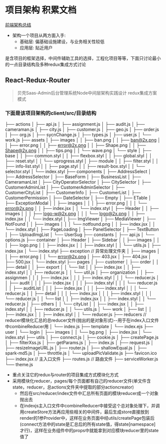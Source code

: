# 项目架构 积累文档

[前端架构总结](https://blog.csdn.net/qq20004604/article/details/90575092)

- 架构一个项目从两方面入手:
  - 基础层: 偏基础设施建设，与业务相关性较低
  - 应用层: 贴近用户

是含项目的框架选择，中间件辅助工具的选择，工程化项目等等，下面只讨论最小的一点目录结构及多种redux集成方式讨论

## React-Redux-Router

> 贝壳Saas-Admin后台管理系统Node中间层架构实践设计 redux集成方案模式

### 下面是该项目架构的client/src/目录结构

├── actions
│   ├── api.js
│   ├── assignment.js
│   ├── audit.js
│   ├── cameraman.js
│   ├── city.js
│   ├── customer.js
│   ├── geo.js
│   ├── order.js
│   ├── org.js
│   ├── sycnChange.js
│   ├── types.js
│   ├── user.js
│   └── work.js
├── assets
│   ├── images
│   │   ├── ban.png
│   │   ├── ban@2x.png
│   │   ├── error.png
│   │   ├── error@2x.png
│   │   ├── Shape.png
│   │   ├── Shape@2x.png
│   │   ├── tips.png
│   │   └── wave.png
│   └── style
│       ├── base
│       │   ├── common.styl
│       │   ├── flexbox.styl
│       │   ├── global.styl
│       │   ├── reset.styl
│       │   └── uprogress.styl
│       ├── module
│       │   ├── filter.styl
│       │   ├── info-list.styl
│       │   ├── page.styl
│       │   ├── result-box.styl
│       │   └── selector.styl
│       └── index.styl
├── components
│   ├── AddressSelect
│   ├── AddressSelector
│   ├── BaseForm
│   ├── BusinessList
│   ├── CameramanList
│   ├── CityOperatorSelector
│   ├── CitySelector
│   ├── CustomerAdminList
│   ├── CustomerAdminSelector
│   ├── CustomerCityList
│   ├── CustomerInfo
│   ├── CustomerList
│   ├── CustomerPermission
│   ├── DateSelector
│   ├── Empty
│   ├── ETable
│   ├── ExceptionModal
│   │   ├── images
│   │   │   ├── error.png
│   │   │   └── error@2x.png
│   │   ├── index.jsx
│   │   └── index.styl
│   ├── Header
│   │   ├── images
│   │   │   ├── logo-w@2x.png
│   │   │   └── logo@2x.png
│   │   ├── index.jsx
│   │   └── index.styl
│   ├── ImgViewer
│   ├── MediaViewer
│   ├── NotFound
│   │   ├── images
│   │   │   └── notfound.png
│   │   ├── index.jsx
│   │   └── index.styl
│   ├── PageLoading
│   ├── PanelSelector
│   ├── TextButton
│   ├── UploadImgList
│   └── UserSug
├── constants
│   ├── api.js
│   └── options.js
├── container
│   ├── Header
│   ├── Sidebar
│   │   ├── images
│   │   │   ├── logo.png
│   │   ├── index.jsx
│   │   ├── index.styl
│   │   └── utils.js
│   ├── index.jsx
│   └── index.styl
├── exception  // 异常处理文件夹
│   ├── images
│   │   ├── error.png
│   │   └── error@2x.png
│   ├── 403.jsx
│   ├── 404.jsx
│   ├── 500.jsx
│   └── index.styl
├── pages
│   ├── customer
│   ├── order
│   │   ├── detail
│   │   ├── export
│   │   └── list
│   │       ├── index.jsx
│   │       ├── index.styl
│   │       ├── reducer.js
│   │       └── util.js
│   ├── organization
│   │   ├── assignmen
│   │   │   ├── index.jsx
│   │   │   ├── index.styl
│   │   │   └── reducer.js
│   │   ├── audit
│   │   │   ├── index.jsx
│   │   │   ├── index.styl
│   │   │   └── reducer.js
│   │   ├── auditList
│   │   │   ├── index.jsx
│   │   │   ├── index.styl
│   │   │   └── reducer.js
│   │   ├── detail
│   │   │   ├── index.jsx
│   │   │   ├── index.styl
│   │   │   └── reducer.js
│   │   └── list
│   │       ├── index.jsx
│   │       ├── index.styl
│   │       └── reducer.js
│   ├── others
│   │   └── cityList
│   │       ├── index.jsx
│   │       ├── index.styl
│   │       ├── reducer.js
│   │       └── utils.js
│   └── work
│       ├── list
│       │   ├── index.jsx
│       │   ├── index.styl
│       │   └── reducer.js
├── reducers  // reducer模块化汇总的总reducer文件(抛出的是对象形式)--用于在index入口文件中combineReducer用
│   └── index.js
├── template
│   └── index.ejs
├── user
│   └── login
│       ├── images
│       │   └── bg.png
│       ├── index.jsx
│       └── index.styl
├── utils
│   ├── connect.js
│   ├── cookie.js
│   ├── createPage.js
│   ├── filterXss.js
│   ├── getParams.js
│   ├── index.js
│   ├── request.js
│   ├── resizeImageURL.js
│   ├── router.js
│   ├── shallowEqual.js
│   ├── spark-md5.js
│   ├── throttle.js
│   └── uploadPicValidate.js
├── favicon.ico
├── index.jsx  // 主入口文件
├── routes.js  // 路由文件
├── serviceWorker.js
└── theme.js

- 重点关注它的redux与router的项目集成方式模块化方式
- 采用模块化reducer，pages/每个页面都有自己的reducer文件(单文件含state，reducer，总actions文件夹中提取的部分actioncreator)
  - 然后在src/reducer/index文件中汇总所有页面的模块reducer成一个对象抛出去
  - 在indexjs主入口文件中combineReducer中接受这个总对象处理下，并调用createStore方法再应用些相关的中间件，最后生成store直接放到
   render的1参Provider中，这样在业务页面中经utils/createPage包装后(connect方法中的state是汇总后的所有state值，得state[namespace]
   才行)，这样在业务组件中的props中就能拿到对应模块reducer里的state值了
